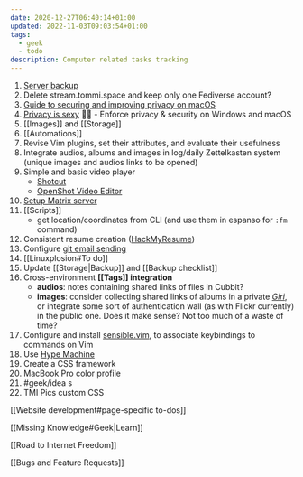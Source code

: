 ```yaml
---
date: 2020-12-27T06:40:14+01:00
updated: 2022-11-03T09:03:54+01:00
tags:
  - geek
  - todo
description: Computer related tasks tracking
---
```

1. [Server backup](https://forum.yunohost.org/t/restic-backup-with-restic/10340)
1. Delete stream.tommi.space and keep only one Fediverse account?
1. [Guide to securing and improving privacy on macOS](https://github.com/drduh/macOS-Security-and-Privacy-Guide)
1. [Privacy is sexy](https://privacy.sexy) 🍑🍆 - Enforce privacy & security on Windows and macOS
1. [[Images]] and [[Storage]]
1. [[Automations]]
1. Revise Vim plugins, set their attributes, and evaluate their usefulness
3. Integrate audios, albums and images in log/daily Zettelkasten system (unique images and audios links to be opened)
1. Simple and basic video player
	- [Shotcut](https://www.shotcut.org)
	- [OpenShot Video Editor](https://www.openshot.org)
1. [Setup Matrix server](https://github.com/matrix-org/synapse#id5 'Install Synapse')
2. [[Scripts]]
	- get location/coordinates from CLI (and use them in espanso for `:fm` command)
3. Consistent resume creation ([HackMyResume](https://github.com/hacksalot/HackMyResume 'HackMyResume on GitHub'))
4. Configure [git email sending](https://git-send-email.io 'git-send-email.io')
5. [[Linuxplosion#To do]]
6. Update [[Storage|Backup]] and [[Backup checklist]]
7. Cross-environment **[[Tags]] integration**
	- **audios**: notes containing shared links of files in Cubbit?
	- **images**: consider collecting shared links of albums in a private *[Giri](/giri 'Giri')*, or integrate some sort of authentication wall (as with Flickr currently) in the public one. Does it make sense? Not too much of a waste of time?
8. Configure and install [sensible.vim](https://github.com/tpope/vim-sensible 'sensible.vim on GitHub'), to associate keybindings to commands on Vim
9. Use [Hype Machine](https://hypem.com 'Hype Machine')
10. Create a CSS framework
11. MacBook Pro color profile
12. #geek/idea s
13. TMI Pics custom CSS

[[Website development#page-specific to-dos]]

[[Missing Knowledge#Geek|Learn]]

[[Road to Internet Freedom]]

[[Bugs and Feature Requests]]

[Yunohost]: https://yunohost.org/ 'Yunohost'
